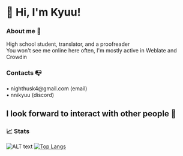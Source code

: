 <h1>👋 Hi, I'm Kyuu!</h1>
<h3>About me 👥</h3>
High school student, translator, and a proofreader
<br>You won't see me online here often, I'm mostly active in Weblate and Crowdin</br>
<h3>Contacts 📭</h3>
• nighthusk4@gmail.com (email)
<br>• nnikyuu (discord)</br>
<h2>I look forward to interact with other people 💙</h2>

<h3>📈 Stats</h3>
           
![ALT text](https://github-readme-stats.vercel.app/api?username=nnikyuu&show_icons=true&theme=gruvbox) [![Top Langs](https://github-readme-stats.vercel.app/api/top-langs/?username=nnikyuu&theme=gruvbox)](https://github.com/anuraghazra/github-readme-stats)
